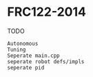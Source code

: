FRC122-2014
====

TODO
````
Autonomous
Tuning
Seperate main.cpp
seperate robot defs/impls
seperate pid
